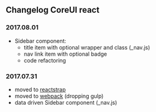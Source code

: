 ## Changelog CoreUI react 

### 2017.08.01
- Sidebar component: 
	- title item with optional wrapper and class (_nav.js)
	- nav link item with optional badge
	- code refactoring

### 2017.07.31
- moved to [reactstrap](https://reactstrap.github.io/)
- moved to [webpack](https://webpack.js.org/) (dropping gulp)
- data driven Sidebar component (_nav.js)

